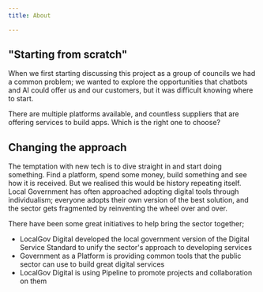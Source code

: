 ```yaml
---
title: About

---
```

## "Starting from scratch"

When we first starting discussing this project as a group of councils we had a common problem; we wanted to explore the opportunities that chatbots and AI could offer us and our customers, but it was difficult knowing where to start.

There are multiple platforms available, and countless suppliers that are offering services to build apps. Which is the right one to choose?

## Changing the approach

The temptation with new tech is to dive straight in and start doing something. Find a platform, spend some money, build something and see how it is received. But we realised this would be history repeating itself. Local Government has often approached adopting digital tools through individualism; everyone adopts their own version of the best solution, and the sector gets fragmented by reinventing the wheel over and over.

There have been some great initiatives to help bring the sector together;

* LocalGov Digital developed the local government version of the Digital Service Standard to unify the sector's approach to developing services
* Government as a Platform is providing common tools that the public sector can use to build great digital services
* LocalGov Digital is using Pipeline to promote projects and collaboration on them